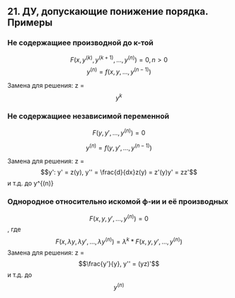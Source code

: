## 21. ДУ, допускающие понижение порядка. Примеры
### Не содержащиее производной до к-той 
$$F(x,y^{(k)},y^{(k+1)},..., y^{(n)}) = 0, n>0$$
$$y^{(n)} = f(x,y,...,y^{(n-1)} )$$

Замена для решения: z = $$y^k$$
### Не содержащиее независимой переменной
$$F(y,y',..., y^{(n)}) = 0$$ 

$$y^{(n)} = f(y,y',...,y^{(n-1)} )$$

Замена для решения: z = $$y': y' = z(y), y'' = \frac{d}{dx}z(y) = z'(y)y' = zz'$$ и т.д. до y^{(n)}
### Однородное относительно искомой ф-ии и её производных
$$F(x,y,y',..., y^{(n)}) = 0$$, где $$F(x,\lambda y,\lambda y',...,\lambda y^{(n)}) = \lambda^k*F(x,y,y',..., y^{(n)})$$
Замена для решения: z = $$\frac{y'}{y}, y'' = (yz)'$$ и т.д. до $$y^{(n)}$$